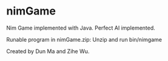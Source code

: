 # nimGame
Nim Game implemented with Java.
Perfect AI implemented. 

Runable program in nimGame.zip: Unzip and run bin/nimgame

Created by Dun Ma and Zihe Wu.
